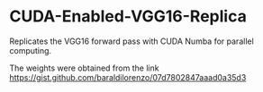 # CUDA-Enabled-VGG16-Replica
Replicates the VGG16 forward pass with CUDA Numba for parallel computing. 

The weights were obtained from the link https://gist.github.com/baraldilorenzo/07d7802847aaad0a35d3

